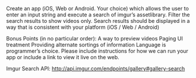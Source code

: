 Create an app (iOS, Web or Android. Your choice) which allows the user to enter an input string and execute a search of imgur’s assetlibrary. 
Filter the search results to show videos only. 
Search results should be displayed in a way that is consistent with your platform (iOS / Web / Android)


Bonus Points (in no particular order):
A way to preview videos
Paging
UI treatment
Providing alternate sortings of information
Language is programmer’s choice. 
Please include instructions for how we can run your app or include a link to view it live on the web.

Imgur Search API: http://api.imgur.com/endpoints/gallery#gallery-search
